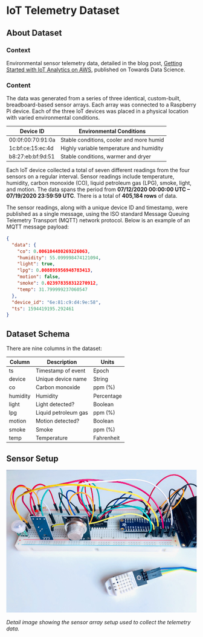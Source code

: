 # IoT Telemetry Dataset

## About Dataset

### Context
Environmental sensor telemetry data, detailed in the blog post, [Getting Started with IoT Analytics on AWS](https://towardsdatascience.com/getting-started-with-iot-analytics-on-aws), published on Towards Data Science.

### Content
The data was generated from a series of three identical, custom-built, breadboard-based sensor arrays. Each array was connected to a Raspberry Pi device. Each of the three IoT devices was placed in a physical location with varied environmental conditions.

| Device ID         | Environmental Conditions                 |
|-------------------|------------------------------------------|
| 00:0f:00:70:91:0a | Stable conditions, cooler and more humid |
| 1c:bf:ce:15:ec:4d | Highly variable temperature and humidity |
| b8:27:eb:bf:9d:51 | Stable conditions, warmer and dryer      |

Each IoT device collected a total of seven different readings from the four sensors on a regular interval. Sensor readings include temperature, humidity, carbon monoxide (CO), liquid petroleum gas (LPG), smoke, light, and motion. The data spans the period from **07/12/2020 00:00:00 UTC – 07/19/2020 23:59:59 UTC**. There is a total of **405,184 rows** of data.

The sensor readings, along with a unique device ID and timestamp, were published as a single message, using the ISO standard Message Queuing Telemetry Transport (MQTT) network protocol. Below is an example of an MQTT message payload:

```json
{
  "data": {
    "co": 0.006104480269226063,
    "humidity": 55.099998474121094,
    "light": true,
    "lpg": 0.008895956948783413,
    "motion": false,
    "smoke": 0.023978358312270912,
    "temp": 31.799999237060547
  },
  "device_id": "6e:81:c9:d4:9e:58",
  "ts": 1594419195.292461
}
```

## Dataset Schema

There are nine columns in the dataset:

| Column   | Description          | Units      |
|----------|----------------------|------------|
| ts       | Timestamp of event   | Epoch      |
| device   | Unique device name   | String     |
| co       | Carbon monoxide      | ppm (%)    |
| humidity | Humidity             | Percentage |
| light    | Light detected?      | Boolean    |
| lpg      | Liquid petroleum gas | ppm (%)    |
| motion   | Motion detected?     | Boolean    |
| smoke    | Smoke                | ppm (%)    |
| temp     | Temperature          | Fahrenheit |

## Sensor Setup

![Detail Image of Sensors](image.png)

*Detail image showing the sensor array setup used to collect the telemetry data.*